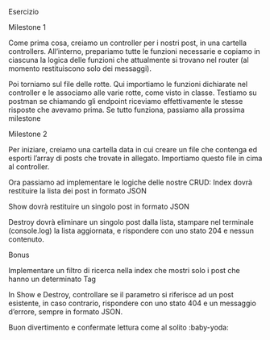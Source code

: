 Esercizio

Milestone 1

Come prima cosa, creiamo un controller per i nostri post, in una cartella controllers.
All’interno, prepariamo tutte le funzioni necessarie e copiamo in ciascuna la logica delle funzioni che attualmente si trovano nel router (al momento restituiscono solo dei messaggi).

Poi torniamo sul file delle rotte. Qui importiamo le funzioni dichiarate nel controller e le associamo alle varie rotte, come visto in classe.
Testiamo su postman se chiamando gli endpoint riceviamo effettivamente le stesse risposte che avevamo prima.
Se tutto funziona, passiamo alla prossima milestone

Milestone 2

Per iniziare, creiamo una cartella data in cui creare un file che contenga ed esporti l’array di posts che trovate in allegato. Importiamo questo file in cima al controller.

Ora passiamo ad implementare le logiche delle nostre CRUD:
Index dovrà restituire la lista dei post in formato JSON

Show dovrà restituire un singolo post in formato JSON

Destroy dovrà eliminare un singolo post dalla lista, stampare nel terminale (console.log) la lista aggiornata, e rispondere con uno stato 204 e nessun contenuto.

Bonus

Implementare un filtro di ricerca nella index che mostri solo i post che hanno un determinato Tag

In Show e Destroy, controllare se il parametro si riferisce ad un post esistente, in caso contrario, rispondere con uno stato 404 e un messaggio d’errore, sempre in formato JSON.

Buon divertimento e confermate lettura come al solito :baby-yoda:
